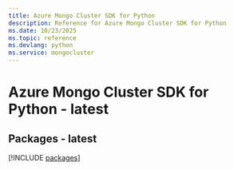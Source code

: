 ```yaml
---
title: Azure Mongo Cluster SDK for Python
description: Reference for Azure Mongo Cluster SDK for Python
ms.date: 10/23/2025
ms.topic: reference
ms.devlang: python
ms.service: mongocluster
---
```

# Azure Mongo Cluster SDK for Python - latest
## Packages - latest
[!INCLUDE [packages](mongo-cluster-index.md)]